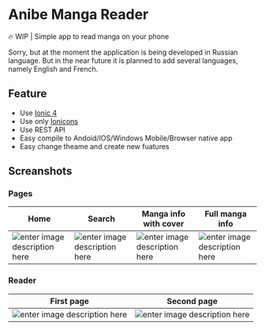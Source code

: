 # Anibe Manga Reader
:fire: WIP | Simple app to read manga on your phone

Sorry, but at the moment the application is being developed in Russian language. But in the near future it is planned to add several languages, namely English and French.

## Feature

* Use [Ionic 4](https://ionicframework.com/)
* Use only [Ionicons](https://ionicons.com/)
* Use REST API
* Easy compile to Andoid/IOS/Windows Mobile/Browser native app
* Easy change theame and create new fuatures

##  Screanshots

### Pages

| Home | Search | Manga info with cover | Full manga info  |
|--|--|--|--|
| ![enter image description here](https://i.imgur.com/ZtiK23l.png) | ![enter image description here](https://i.imgur.com/ejEJZDR.png) | ![enter image description here](https://i.imgur.com/eYp8Pik.png) | ![enter image description here](https://i.imgur.com/m0HLX9i.png) |

### Reader

| First page | Second page |
|--|--|
| ![enter image description here](https://i.imgur.com/pH5krhw.png) | ![enter image description here](https://i.imgur.com/MR8iJmh.png) |
